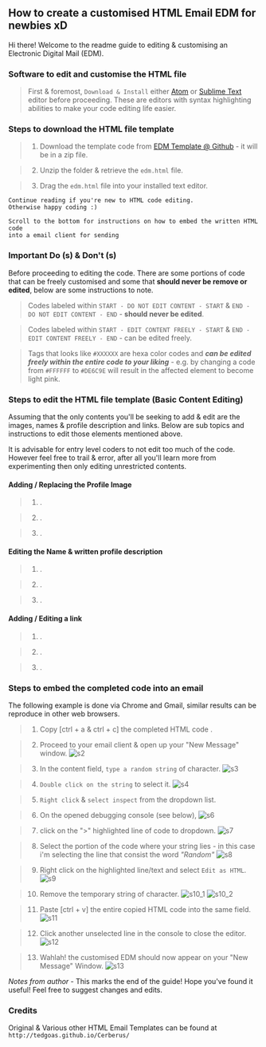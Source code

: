 ## How to create a customised HTML Email EDM for newbies xD

Hi there! Welcome to the readme guide to editing & customising an Electronic Digital Mail (EDM).


### Software to edit and customise the HTML file

> First & foremost, `Download & Install` either [Atom](https://atom.io/) or [Sublime Text](https://www.sublimetext.com/) editor before proceeding. These are editors with syntax highlighting abilities to make your code editing life easier.



### Steps to download the HTML file template

> 1. Download the template code from [EDM Template @ Github](https://github.com/Candiie/HTML-Email) - it will be in a zip file.

> 2. Unzip the folder & retrieve the `edm.html` file.

> 3. Drag the `edm.html` file into your installed text editor.


```
Continue reading if you're new to HTML code editing.
Otherwise happy coding :)

Scroll to the bottom for instructions on how to embed the written HTML code
into a email client for sending
```

### Important Do (s) & Don't (s)

Before proceeding to editing the code. There are some portions of code that can be freely customised and some that **should never be remove or edited**, below are some instructions to note.

> Codes labeled within `START - DO NOT EDIT CONTENT - START` & `END - DO NOT EDIT CONTENT - END` - **should never be edited**.

> Codes labeled within `START - EDIT CONTENT FREELY - START` & `END - EDIT CONTENT FREELY - END` - can be edited freely.

> Tags that looks like `#XXXXXX` are hexa color codes and ***can be edited freely within the entire code to your liking*** - e.g. by changing a code from `#FFFFFF` to `#DE6C9E` will result in the affected element to become light pink.


### Steps to edit the HTML file template (Basic Content Editing)

Assuming that the only contents you'll be seeking to add & edit are the images, names & profile description and links. Below are sub topics and instructions to edit those elements mentioned above.

It is advisable for entry level coders to not edit too much of the code. However feel free to trail & error, after all you'll learn more from experimenting then only editing unrestricted contents.

#### Adding / Replacing the Profile Image
> 1. .

> 2. .

> 3. .

#### Editing the Name & written profile description
> 1. .

> 2. .

> 3. .

#### Adding / Editing a link
> 1. .

> 2. .

> 3. .


### Steps to embed the completed code into an email

The following example is done via Chrome and Gmail, similar results can be reproduce in other web browsers.

> 1. Copy [ctrl + a & ctrl + c] the completed HTML code .

> 2. Proceed to your email client & open up your "New Message" window.
![s2](img/embed/s2.png)

> 3. In the content field, `type a random string` of character.
![s3](img/embed/s3.png)

> 4. `Double click on the string` to select it.
![s4](img/embed/s4.png)

> 5. `Right click` & `select inspect` from the dropdown list.

> 6. On the opened debugging console (see below),
![s6](img/embed/s6.png)

> 7. click on the ">" highlighted line of code to dropdown.
![s7](img/embed/s7.png)

> 8. Select the portion of the code where your string lies - in this case i'm selecting the line that consist the word *"Random"*
![s8](img/embed/s8.png)

> 9. Right click on the highlighted line/text and select `Edit as HTML`.
![s9](img/embed/s9.png)

> 10. Remove the temporary string of character.
![s10_1](img/embed/s10_1.png)
![s10_2](img/embed/s10_2.png)

> 11. Paste [ctrl + v] the entire copied HTML code into the same field.
![s11](img/embed/s11.png)

> 12. Click another unselected line in the console to close the editor.
![s12](img/embed/s12.png)

> 13. Wahlah! the customised EDM should now appear on your "New Message" Window.
![s13](img/embed/s13.png)

*Notes from author* - This marks the end of the guide! Hope you've found it useful! Feel free to suggest changes and edits.


### Credits

Original & Various other HTML Email Templates can be found at `` http://tedgoas.github.io/Cerberus/ ``

